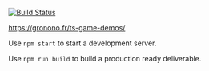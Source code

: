 [![Build Status](https://travis-ci.org/gronono/ts-game-demos.svg?branch=master)](https://travis-ci.org/gronono/ts-game-demos)

https://gronono.fr/ts-game-demos/

Use `npm start` to start a development server.

Use `npm run build` to build a production ready deliverable.

